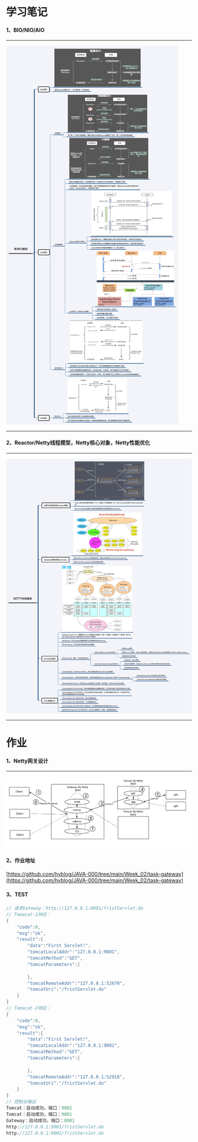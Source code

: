 # 学习笔记

#### 1、BIO/NIO/AIO

------------

![](https://raw.githubusercontent.com/hyblog/JAVA-000/main/Week_02/note/%E5%B8%B8%E7%94%A8IO%E6%A8%A1%E5%9E%8B.png)

------------

#### 2、Reactor/Netty线程模型，Netty核心对象，Netty性能优化

------------

![](https://raw.githubusercontent.com/hyblog/JAVA-000/main/Week_02/note/Netty%E7%BA%BF%E7%A8%8B%E6%A8%A1%E5%9E%8B.png)

------------

# 作业
#### 1、Netty网关设计
------------

![](https://raw.githubusercontent.com/hyblog/JAVA-000/main/Week_02/Netty%E7%BD%91%E5%85%B3%E4%BD%9C%E4%B8%9A%E8%AE%BE%E8%AE%A1.jpg)

#### 2、作业地址
[https://github.com/hyblog/JAVA-000/tree/main/Week_02/task-gateway](https://github.com/hyblog/JAVA-000/tree/main/Week_02/task-gateway)

#### 3、TEST
```java
// 请求Gateway：http://127.0.0.1:8001/fristServlet.do
// Tomacat-1响应：
{
    "code":0,
    "msg":"ok",
    "result":{
        "data":"First Servlet!",
        "tomcatLocalAddr":"127.0.0.1:9001",
        "tomcatMethod":"GET",
        "tomcatParameters":{

        },
        "tomcatRemoteAddr":"127.0.0.1:52670",
        "tomcatUri":"/fristServlet.do"
    }
}
// Tomacat-2响应：
{
    "code":0,
    "msg":"ok",
    "result":{
        "data":"First Servlet!",
        "tomcatLocalAddr":"127.0.0.1:9002",
        "tomcatMethod":"GET",
        "tomcatParameters":{

        },
        "tomcatRemoteAddr":"127.0.0.1:52918",
        "tomcatUri":"/fristServlet.do"
    }
}
// 控制台输出
Tomcat：启动成功，端口：9002
Tomcat：启动成功，端口：9001
Gateway：启动成功，端口：8001
http://127.0.0.1:9001/fristServlet.do
http://127.0.0.1:9002/fristServlet.do
```

